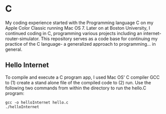 # C
My coding experience started with the Programming language C on my Apple Color Classic running Mac OS 7. Later on at Boston University,  I continued coding in C, programming various projects including an internet-router-simulator. This repository serves as a code base for continuing my practice of the C language- a generalized approach to programming... in general.

## Hello Internet
To compile and execute a C program app, I used Mac OS' C compiler GCC to (1) create a stand alone file of the compiled code to (2) run. Use the following two commands from within the directory to run the hello.C program:
```
gcc -o helloInternet hello.c
./helloInternet
```

